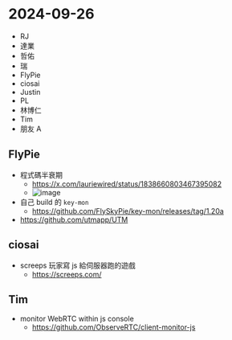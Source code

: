 # 2024-09-26

- RJ
- 達業
- 哲佑
- 瑞
- FlyPie
- ciosai
- Justin
- PL
- 林博仁
- Tim
- 朋友 A


## FlyPie

- 程式碼半衰期
    - https://x.com/lauriewired/status/1838660803467395082
    - ![image](https://hackmd.io/_uploads/HkKHDaz0A.png)
- 自己 build 的 `key-mon`
    - https://github.com/FlySkyPie/key-mon/releases/tag/1.20a
- https://github.com/utmapp/UTM


## ciosai

- screeps 玩家寫 js 給伺服器跑的遊戲
    - https://screeps.com/


## Tim

- monitor WebRTC within js console
  - https://github.com/ObserveRTC/client-monitor-js


